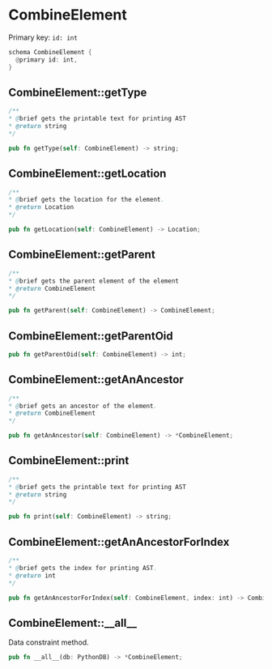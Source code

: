 # CombineElement

Primary key: `id: int`

```rust
schema CombineElement {
  @primary id: int,
}
```
## CombineElement::getType

```java
/**
* @brief gets the printable text for printing AST
* @return string 
*/
```
```rust
pub fn getType(self: CombineElement) -> string;
```
## CombineElement::getLocation

```java
/**
* @brief gets the location for the element.
* @return Location
*/
```
```rust
pub fn getLocation(self: CombineElement) -> Location;
```
## CombineElement::getParent

```java
/**
* @brief gets the parent element of the element
* @return CombineElement 
*/
```
```rust
pub fn getParent(self: CombineElement) -> CombineElement;
```
## CombineElement::getParentOid

```rust
pub fn getParentOid(self: CombineElement) -> int;
```
## CombineElement::getAnAncestor

```java
/**
* @brief gets an ancestor of the element.
* @return CombineElement 
*/
```
```rust
pub fn getAnAncestor(self: CombineElement) -> *CombineElement;
```
## CombineElement::print

```java
/**
* @brief gets the printable text for printing AST
* @return string 
*/
```
```rust
pub fn print(self: CombineElement) -> string;
```
## CombineElement::getAnAncestorForIndex

```java
/**
* @brief gets the index for printing AST.
* @return int 
*/
```
```rust
pub fn getAnAncestorForIndex(self: CombineElement, index: int) -> CombineElement;
```
## CombineElement::\_\_all\_\_

Data constraint method.

```rust
pub fn __all__(db: PythonDB) -> *CombineElement;
```
